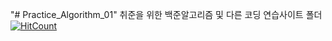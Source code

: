 "# Practice_Algorithm_01" 
취준을 위한 백준알고리즘 및 다른 코딩 연습사이트 폴더
[![HitCount](http://hits.dwyl.io/evga7/Practice_Algorithm_01.svg)](http://hits.dwyl.io/evga7/Practice_Algorithm_01)
